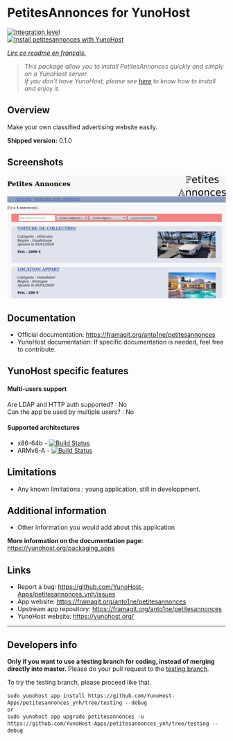 # PetitesAnnonces for YunoHost

[![Integration level](https://dash.yunohost.org/integration/petitesannonces.svg)](https://dash.yunohost.org/appci/app/petitesannonces)  
[![Install petitesannonces with YunoHost](https://install-app.yunohost.org/install-with-yunohost.png)](https://install-app.yunohost.org/?app=petitesannonces)

*[Lire ce readme en français.](./README_fr.md)*

> *This package allow you to install PetitesAnnonces quickly and simply on a YunoHost server.  
If you don't have YunoHost, please see [here](https://yunohost.org/#/install) to know how to install and enjoy it.*

## Overview

Make your own classified advertising website easily.

**Shipped version:** 0.1.0

## Screenshots

![demo](doc/demo.png)

<!-- 
## Demo

* [Official demo](Link to a demo site for this app)

## Configuration

How to configure this app: by an admin panel, a plain file with SSH, or any other way.

-->

## Documentation

 * Official documentation: https://framagit.org/anto1ne/petitesannonces  
 * YunoHost documentation: If specific documentation is needed, feel free to contribute.

## YunoHost specific features

#### Multi-users support

Are LDAP and HTTP auth supported? : No  
Can the app be used by multiple users? : No  

#### Supported architectures

* x86-64b - [![Build Status](https://ci-apps.yunohost.org/ci/logs/petitesannonces%20%28Apps%29.svg)](https://ci-apps.yunohost.org/ci/apps/petitesannonces/)
* ARMv8-A - [![Build Status](https://ci-apps-arm.yunohost.org/ci/logs/petitesannonces%20%28Apps%29.svg)](https://ci-apps-arm.yunohost.org/ci/apps/petitesannonces/)

## Limitations

* Any known limitations : young application, still in developpment.

## Additional information

* Other information you would add about this application

**More information on the documentation page:**  
https://yunohost.org/packaging_apps

## Links

 * Report a bug: https://github.com/YunoHost-Apps/petitesannonces_ynh/issues
 * App website: https://framagit.org/anto1ne/petitesannonces  
 * Upstream app repository: https://framagit.org/anto1ne/petitesannonces  
 * YunoHost website: https://yunohost.org/

---

Developers info
----------------

**Only if you want to use a testing branch for coding, instead of merging directly into master.**
Please do your pull request to the [testing branch](https://github.com/YunoHost-Apps/petitesannonces_ynh/tree/testing).

To try the testing branch, please proceed like that.
```
sudo yunohost app install https://github.com/YunoHost-Apps/petitesannonces_ynh/tree/testing --debug
or
sudo yunohost app upgrade petitesannonces -u https://github.com/YunoHost-Apps/petitesannonces_ynh/tree/testing --debug
```
